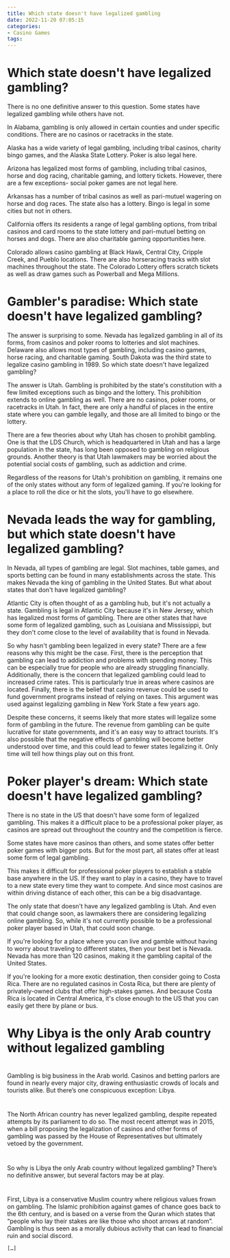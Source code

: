 ```yaml
---
title: Which state doesn't have legalized gambling
date: 2022-11-20 07:05:15
categories:
- Casino Games
tags:
---
```



#  Which state doesn't have legalized gambling?

There is no one definitive answer to this question. Some states have legalized gambling while others have not.

In Alabama, gambling is only allowed in certain counties and under specific conditions. There are no casinos or racetracks in the state.

Alaska has a wide variety of legal gambling, including tribal casinos, charity bingo games, and the Alaska State Lottery. Poker is also legal here.

Arizona has legalized most forms of gambling, including tribal casinos, horse and dog racing, charitable gaming, and lottery tickets. However, there are a few exceptions- social poker games are not legal here.

Arkansas has a number of tribal casinos as well as pari-mutuel wagering on horse and dog races. The state also has a lottery. Bingo is legal in some cities but not in others.

California offers its residents a range of legal gambling options, from tribal casinos and card rooms to the state lottery and pari-mutuel betting on horses and dogs. There are also charitable gaming opportunities here.

Colorado allows casino gambling at Black Hawk, Central City, Cripple Creek, and Pueblo locations. There are also horseracing tracks with slot machines throughout the state. The Colorado Lottery offers scratch tickets as well as draw games such as Powerball and Mega Millions.

#  Gambler's paradise: Which state doesn't have legalized gambling?

The answer is surprising to some. Nevada has legalized gambling in all of its forms, from casinos and poker rooms to lotteries and slot machines. Delaware also allows most types of gambling, including casino games, horse racing, and charitable gaming. South Dakota was the third state to legalize casino gambling in 1989. So which state doesn't have legalized gambling?

The answer is Utah. Gambling is prohibited by the state's constitution with a few limited exceptions such as bingo and the lottery. This prohibition extends to online gambling as well. There are no casinos, poker rooms, or racetracks in Utah. In fact, there are only a handful of places in the entire state where you can gamble legally, and those are all limited to bingo or the lottery.

There are a few theories about why Utah has chosen to prohibit gambling. One is that the LDS Church, which is headquartered in Utah and has a large population in the state, has long been opposed to gambling on religious grounds. Another theory is that Utah lawmakers may be worried about the potential social costs of gambling, such as addiction and crime.

Regardless of the reasons for Utah's prohibition on gambling, it remains one of the only states without any form of legalized gaming. If you're looking for a place to roll the dice or hit the slots, you'll have to go elsewhere.

#  Nevada leads the way for gambling, but which state doesn't have legalized gambling?

In Nevada, all types of gambling are legal. Slot machines, table games, and sports betting can be found in many establishments across the state. This makes Nevada the king of gambling in the United States. But what about states that don't have legalized gambling?

Atlantic City is often thought of as a gambling hub, but it's not actually a state. Gambling is legal in Atlantic City because it's in New Jersey, which has legalized most forms of gambling. There are other states that have some form of legalized gambling, such as Louisiana and Mississippi, but they don't come close to the level of availability that is found in Nevada.

So why hasn't gambling been legalized in every state? There are a few reasons why this might be the case. First, there is the perception that gambling can lead to addiction and problems with spending money. This can be especially true for people who are already struggling financially. Additionally, there is the concern that legalized gambling could lead to increased crime rates. This is particularly true in areas where casinos are located. Finally, there is the belief that casino revenue could be used to fund government programs instead of relying on taxes. This argument was used against legalizing gambling in New York State a few years ago.

Despite these concerns, it seems likely that more states will legalize some form of gambling in the future. The revenue from gambling can be quite lucrative for state governments, and it's an easy way to attract tourists. It's also possible that the negative effects of gambling will become better understood over time, and this could lead to fewer states legalizing it. Only time will tell how things play out on this front.

#  Poker player's dream: Which state doesn't have legalized gambling?

There is no state in the US that doesn't have some form of legalized gambling. This makes it a difficult place to be a professional poker player, as casinos are spread out throughout the country and the competition is fierce.

Some states have more casinos than others, and some states offer better poker games with bigger pots. But for the most part, all states offer at least some form of legal gambling.

This makes it difficult for professional poker players to establish a stable base anywhere in the US. If they want to play in a casino, they have to travel to a new state every time they want to compete. And since most casinos are within driving distance of each other, this can be a big disadvantage.

The only state that doesn't have any legalized gambling is Utah. And even that could change soon, as lawmakers there are considering legalizing online gambling. So, while it's not currently possible to be a professional poker player based in Utah, that could soon change.

If you're looking for a place where you can live and gamble without having to worry about traveling to different states, then your best bet is Nevada. Nevada has more than 120 casinos, making it the gambling capital of the United States.

If you're looking for a more exotic destination, then consider going to Costa Rica. There are no regulated casinos in Costa Rica, but there are plenty of privately-owned clubs that offer high-stakes games. And because Costa Rica is located in Central America, it's close enough to the US that you can easily get there by plane or bus.

#  Why Libya is the only Arab country without legalized gambling

#

Gambling is big business in the Arab world. Casinos and betting parlors are found in nearly every major city, drawing enthusiastic crowds of locals and tourists alike. But there’s one conspicuous exception: Libya.

#

The North African country has never legalized gambling, despite repeated attempts by its parliament to do so. The most recent attempt was in 2015, when a bill proposing the legalization of casinos and other forms of gambling was passed by the House of Representatives but ultimately vetoed by the government.

#

So why is Libya the only Arab country without legalized gambling? There’s no definitive answer, but several factors may be at play.

#

First, Libya is a conservative Muslim country where religious values frown on gambling. The Islamic prohibition against games of chance goes back to the 6th century, and is based on a verse from the Quran which states that “people who lay their stakes are like those who shoot arrows at random”. Gambling is thus seen as a morally dubious activity that can lead to financial ruin and social discord.
















     

    […]